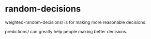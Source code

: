 # random-decisions
weighted-random-decisions/ is for making more reasonable decisions.

predictions/ can greatly help people making better decisions.
